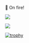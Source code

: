 👀 On fire! 


![](https://github-profile-summary-cards.vercel.app/api/cards/most-commit-language?username=odysa&theme=default)

![](https://komarev.com/ghpvc/?username=odysa)

[![trophy](https://github-profile-trophy.vercel.app/?username=odysa)](https://github.com/ryo-ma/github-profile-trophy)
